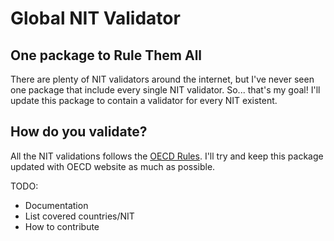 # Global NIT Validator

## One package to Rule Them All
There are plenty of NIT validators around the internet, but I've never seen one package that include every single NIT validator.
So... that's my goal! I'll update this package to contain a validator for every NIT existent.

## How do you validate?
All the NIT validations follows the [OECD Rules](http://www.oecd.org/tax/automatic-exchange/crs-implementation-and-assistance/tax-identification-numbers/).
I'll try and keep this package updated with OECD website as much as possible.



TODO:
- Documentation
- List covered countries/NIT
- How to contribute
